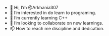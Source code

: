 - 👋 Hi, I’m @Arkhania307
- 👀 I’m interested in do learn to programing.
- 🌱 I’m currently learning C++
- 💞️ I’m looking to collaborate on new learnings.
- 📫 How to reach me discipline and dedication.

<!---
Arkhania307/Arkhania307 is a ✨ special ✨ repository because its `README.md` (this file) appears on your GitHub profile.
You can click the Preview link to take a look at your changes.
--->
